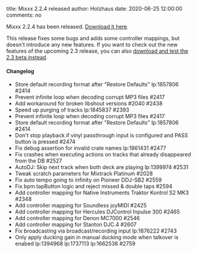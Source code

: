 title: Mixxx 2.2.4 released
author: Holzhaus
date: 2020-06-25 12:00:00
comments: no

Mixxx 2.2.4 has been released.
[Download it here]({filename}/download.md#stable).

This release fixes some bugs and adds some controller mappings, but doesn't introduce any new features.
If you want to check out the new features of the upcoming 2.3 release, you can also [download and test the 2.3 beta instead]({filename}/news/2020-06-07-mixxx-2-3-beta-released.md).

#### Changelog

* Store default recording format after "Restore Defaults" lp:1857806 #2414
* Prevent infinite loop when decoding corrupt MP3 files #2417
* Add workaround for broken libshout versions #2040 #2438
* Speed up purging of tracks lp:1845837 #2393
* Prevent infinite loop when decoding corrupt MP3 files #2417
* Store default recording format after "Restore Defaults" lp:1857806 #2414
* Don't stop playback if vinyl passthrough input is configured and PASS button is pressed #2474
* Fix debug assertion for invalid crate names lp:1861431 #2477
* Fix crashes when executing actions on tracks that already disappeared from the DB #2527
* AutoDJ: Skip next track when both deck are playing lp:1399974 #2531
* Tweak scratch parameters for Mixtrack Platinum #2028
* Fix auto tempo going to infinity on Pioneer DDJ-SB2 #2559
* Fix bpm.tapButton logic and reject missed & double taps #2594
* Add controller mapping for Native Instruments Traktor Kontrol S2 MK3 #2348
* Add controller mapping for Soundless joyMIDI #2425
* Add controller mapping for Hercules DJControl Inpulse 300 #2465
* Add controller mapping for Denon MC7000 #2546
* Add controller mapping for Stanton DJC.4 #2607
* Fix broadcasting via broadcast/recording input lp:1876222 #2743
* Only apply ducking gain in manual ducking mode when talkover is enabed lp:1394968 lp:1737113 lp:1662536 #2759
